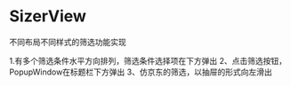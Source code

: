 # SizerView
不同布局不同样式的筛选功能实现

1.有多个筛选条件水平方向排列，筛选条件选择项在下方弹出
2、点击筛选按钮，PopupWindow在标题栏下方弹出
3、仿京东的筛选，以抽屉的形式向左滑出

